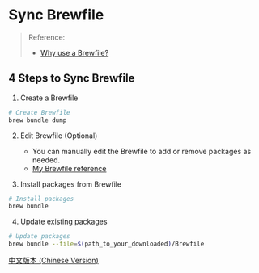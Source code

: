 # Sync Brewfile

> Reference:
> - [Why use a Brewfile?](https://github.com/Homebrew/homebrew-bundle#why-use-homebrew-bundle)

## 4 Steps to Sync Brewfile

1. Create a Brewfile

```bash
# Create Brewfile
brew bundle dump
```

2. Edit Brewfile (Optional)

   - You can manually edit the Brewfile to add or remove packages as needed.
   - [My Brewfile reference](../dotenv/Brewfile)

3. Install packages from Brewfile

```bash
# Install packages
brew bundle
```

4. Update existing packages

```bash
# Update packages
brew bundle --file=$(path_to_your_downloaded)/Brewfile
```

[中文版本 (Chinese Version)](README_zh-TW.md)
